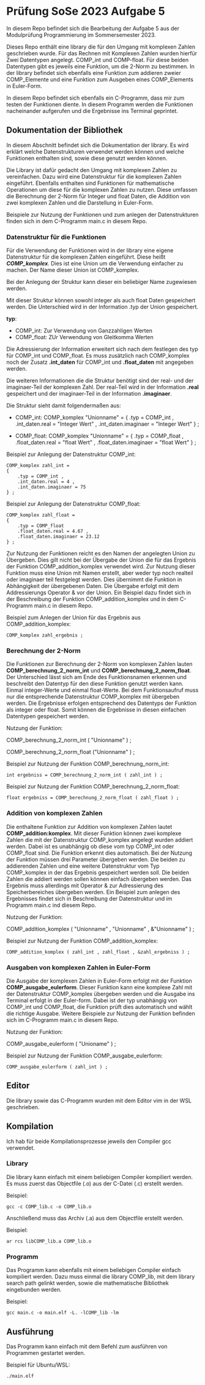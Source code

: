 # Prüfung SoSe 2023 Aufgabe 5
In diesem Repo befindet sich die Bearbeitung der Aufgabe 5 aus der Modulprüfung Programmierung im Sommersemester 2023. 

Dieses Repo enthält eine library die für den Umgang mit komplexen Zahlen geschrieben wurde. Für das Rechnen mit Komplexen Zahlen wurden hierfür Zwei Datentypen angelegt. COMP_int und COMP-float. Für diese beiden Datentypen gibt es jeweils eine Funktion, um die 2-Norm zu bestimmen. In der library befindet sich ebenfalls eine Funktion zum addieren zweier COMP_Elemente und eine Funktion zum Ausgeben eines COMP_Elements in Euler-Form.

In diesem Repo befindet sich ebenfalls ein C-Programm, dass mir zum testen der Funktionen diente. In diesem Programm werden die Funktionen nacheinander aufgerufen und die Ergebnisse ins Terminal geprintet.


## Dokumentation der Bibliothek
In diesem Abschnitt befindet sich die Dokumentation der library. Es wird erklärt welche Datenstrukturen verwendet werden können und welche Funktionen enthalten sind, sowie diese genutzt werden können. 

Die Library ist dafür gedacht den Umgang mit komplexen Zahlen zu vereinfachen. Dazu wird eine Datenstruktur für die komplexen Zahlen eingeführt. Ebenfalls enthalten sind Funktionen für mathematische Operationen um diese für die komplexen Zahlen zu nutzen. Diese umfassen die Berechnung der 2-Norm für Integer und float Daten, die Addition von zwei komplexen Zahlen und die Darstellung in Euler-Form.

Beispiele zur Nutzung der Funktionen und zum anlegen der Datenstrukturen finden sich in dem C-Programm main.c in diesem Repo.

### Datenstruktur für die Funktionen 
Für die Verwendung der Funktionen wird in der library eine eigene Datenstruktur für die komplexen Zahlen eingeführt. Diese heißt ***COMP_komplex***. Dies ist eine Union um die Verwendung einfacher zu machen. Der Name dieser Union ist COMP_komplex.

Bei der Anlegung der Struktur kann dieser ein beliebiger Name zugewiesen werden. 

Mit dieser Struktur können sowohl integer als auch float Daten gespeichert werden. Die Unterschied wird in der Information .typ der Union gespeichert. 

**typ**:
 - COMP_int: Zur Verwendung von Ganzzahligen Werten
 - COMP_float: ZUr Verwendung von Gleitkomma Werten

Die Adressierung der Information erweitert sich nach dem festlegen des typ für COMP_int und COMP_float. Es muss zusätzlich nach COMP_komplex noch der Zusatz **.int_daten** für COMP_int und **.float_daten** mit angegeben werden.

Die weiteren Informationen die die Struktur benötigt sind der real- und der imaginaer-Teil der komplexen Zahl. Der real-Teil wird in der Information **.real** gespeichert und der imaginaer-Teil in der Information **.imaginaer**.

Die Struktur sieht damit folgendermaßen aus:
 - COMP_int:
	COMP_komplex "Unionname" = 
	{
		.typ = COMP_int ,
		.int_daten.real = "Integer Wert" ,
		.int_daten.imaginaer = "Integer Wert"
	} ; 

- COMP_float:
	COMP_komplex "Unionname" =
	{ 
		.typ = COMP_float ,
		.float_daten.real = "float Wert" ,
		.float_daten.imaginaer = "float Wert"
	} ;

Beispiel zur Anlegung der Datenstruktur COMP_int:
```
COMP_komplex zahl_int = 
{
	.typ = COMP_int ,
	.int_daten.real = 4 ,
	.int_daten.imaginaer = 75
} ;
```

Beispiel zur Anlegung der Datenstruktur COMP_float:
```
COMP_komplex zahl_float = 
{
	.typ = COMP_float
	.float_daten.real = 4.67 ,
	.float_daten.imaginaer = 23.12
} ;
```

Zur Nutzung der Funktionen reicht es den Namen der angelegten Union zu Übergeben. Dies gilt nicht bei der Übergabe der Union die für das Ergebnis der Funktion COMP_addition_komplex verwendet wird. Zur Nutzung dieser Funktion muss eine Union mit Namen erstellt, aber weder typ noch realteil oder imaginaer teil festgelegt werden. Dies übernimmt die Funktion in Abhängigkeit der übergebenen Daten. Die Übergabe erfolgt mit dem Addressierungs Operator & vor der Union. Ein Beispiel dazu findet sich in der Beschreibung der Funktion COMP_addition_komplex und in dem C-Programm main.c in diesem Repo.

Beispiel zum Anlegen der Union für das Ergebnis aus COMP_addition_komplex:
```
COMP_komplex zahl_ergebnis ;
```

### Berechnung der 2-Norm 
Die Funktionen zur Berechnung der 2-Norm von komplexen Zahlen lauten **COMP_berechnung_2_norm_int** und **COMP_berechnung_2_norm_float**. Der Unterschied lässt sich am Ende des Funktionsnamen erkennen und beschreibt den Datentyp für den diese Funktion genutzt werden kann. Einmal integer-Werte und einmal float-Werte. Bei dem Funktionsaufruf muss nur die entsprechende Datenstruktur COMP_komplex mit übergeben werden. Die Ergebnisse erfolgen entsprechend des Datentyps der Funktion als integer oder float. Somit können die Ergebnisse in diesen einfachen Datentypen gespeichert werden.

Nutzung der Funktion:

COMP_berechnung_2_norm_int ( "Unionname" ) ;

COMP_berechnung_2_norm_float ("Unionname" ) ;

Beispiel zur Nutzung der Funktion COMP_berechnung_norm_int:
```
int ergebniss = COMP_berechnung_2_norm_int ( zahl_int ) ;
```

Beispiel zur Nutzung der Funktion COMP_berechnung_2_norm_float:
```
float ergebniss = COMP_berechnung_2_norm_float ( zahl_float ) ;
```

### Addition von komplexen Zahlen
Die enthaltene Funktion zur Addition von komplexen Zahlen lautet **COMP_addition:komplex**. Mit dieser Funktion können zwei komplexe Zahlen die mit der Datenstruktur COMP_komplex angelegt wurden addiert werden. Dabei ist es unabhängig ob diese vom typ COMP_int oder COMP_float sind. Die Funktion erkennt dies automatisch. 
Bei der Nutzung der Funktion müssen drei Parameter übergeben werden. Die beiden zu addierenden Zahlen und eine weitere Datenstruktur vom Typ COMP_komplex in der das Ergebnis gespeichert werden soll. Die beiden Zahlen die addiert werden sollen können einfach übergeben werden. Das Ergebnis muss allerdings mit Operator & zur Adressierung des Speicherbereiches übergeben werden. Ein Beispiel zum anlegen des Ergebnisses findet sich in Beschreibung der Datenstruktur und im Programm main.c ind diesem Repo.

Nutzung der Funktion:

COMP_addition_komplex ( "Unionname" , "Unionname" , &"Unionname" ) ;

Beispiel zur Nutzung der Funktion COMP_addition_komplex:
```
COMP_addition_komplex ( zahl_int , zahl_float , &zahl_ergebniss ) ;
```

### Ausgaben von komplexen Zahlen in Euler-Form
Die Ausgabe der komplexen Zahlen in Euler-Form erfolgt mit der Funktion **COMP_ausgabe_eulerform**. Dieser Funktion kann eine komplexe Zahl mit der Datenstruktur COMP_komplex übergeben werden und die Ausgabe ins Terminal erfolgt in der Euler-form. Dabei ist der typ unabhängig von COMP_int und COMP_float, die Funktion prüft dies automatisch und wählt die richtige Ausgabe.
Weitere Beispiele zur Nutzung der Funktion befinden sich im C-Programm main.c in diesem Repo.

Nutzung der Funktion:

COMP_ausgabe_eulerform ( "Unioname" ) ;

Beispiel zur Nutzung der Funktion COMP_ausgabe_eulerform:
```
COMP_ausgabe_eulerform ( zahl_int ) ;
```

## Editor 
Die library sowie das C-Programm wurden mit dem Editor vim in der WSL geschrieben.

## Kompilation
Ich hab für beide Kompilationsprozesse jeweils den Compiler gcc verwendet.

### Library 
Die library kann einfach mit einem beliebigen Compiler kompiliert werden. Es muss zuerst das Objectfile (.o) aus der C-Datei (.c) erstellt werden. 

Beispiel: 
```
gcc -c COMP_lib.c -o COMP_lib.o
```
Anschließend muss das Archiv (.a) aus dem Objectfile erstellt werden.

Beispiel:
```
ar rcs libCOMP_lib.a COMP_lib.o
```

### Programm
Das Programm kann ebenfalls mit einem beliebigen Compiler einfach kompiliert werden. Dazu muss einmal die library COMP_lib, mit dem library search path gelinkt werden, sowie die mathematische Bibliothek eingebunden werden.

Beispiel:
```
gcc main.c -o main.elf -L. -lCOMP_lib -lm
```

## Ausführung 
Das Programm kann einfach mit dem Befehl zum ausführen von Programmen gestartet werden.

Beispiel für Ubuntu/WSL:
```
./main.elf
```
